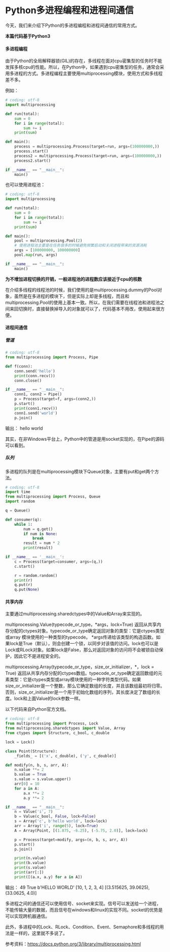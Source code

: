 # Python多进程编程和进程间通信

今天，我们来介绍下Python的多进程编程和进程间通信的常用方式。

**本篇代码基于Python3**

#### 多进程编程

由于Python的全局解释器锁(GIL)的存在，多线程在面对cpu密集型的任务时不能发挥多核cpu的性能。所以，在Python中，如果遇到cpu密集型的任务，通常会采用多进程的方式。多进程编程主要使用multiprocessing模块，使用方式和多线程差不多。

例如：

```python
# coding: utf-8
import multiprocessing

def run(total):
    sum = 0
    for i in range(total):
        sum += i
    print(sum)

def main():
    process = multiprocessing.Process(target=run, args=(100000000,))
    process.start()
    process2 = multiprocessing.Process(target=run, args=(100000000,))
    process2.start()

if __name__ == "__main__":
    main()
```

也可以使用进程池：

```python
# coding: utf-8
import multiprocessing

def run(total):
    sum = 0
    for i in range(total):
        sum += i
    print(sum)

def main():
    pool = multiprocessing.Pool(2)
    # 使用进程池主要是在任务很多的时候避免频繁启动和关闭进程带来的资源消耗
    args = [100000000, 100000000]
    pool.map(run, args)

if __name__ == "__main__":
    main()
```

**为不增加进程切换的开销，一般进程池的进程数应该接近于cpu的核数**

在介绍多线程的线程池的时候，我们使用的是multiprocessing.dummy的Pool对象，虽然是在多进程的模块下，但是实际上却是多线程，而且和multiprocessing.Pool的使用上基本一致。所以，在我们需要在线程池和进程池之间来回切换时，直接替换掉导入的对象就可以了，代码基本不用改，使用起来很方便。

#### 进程间通信

##### 管道

```python
# coding: utf-8
from multiprocessing import Process, Pipe

def f(conn):
    conn.send('hello')
    print(conn.recv())
    conn.close()

if __name__ == "__main__":
    conn1, conn2 = Pipe()
    p = Process(target=f, args=(conn2,))
    p.start()
    print(conn1.recv())
    conn1.send('world')
    p.join()
```

输出：
hello
world

其实，在非Windows平台上，Python中的管道是用socket实现的，在Pipe的源码可以看到。

##### 队列

多进程的队列是在multiprocessing模块下Queue对象，主要有put和get两个方法。

```python
# coding: utf-8
import time
from multiprocessing import Process, Queue
import random

q = Queue()

def consumer(q):
    while 1:
        num = q.get()
        if num is None:
            break
        result = num * 2
        print(result)

if __name__ == '__main__':
    c = Process(target=consumer, args=(q,))
    c.start()

    r = random.random()
    print(r)
    q.put(r)
    q.put(None)
```

#### 共享内存

主要通过multiprocessing.sharedctypes中的Value和Array来实现的。

multiprocessing.Value(typecode_or_type，\*args，lock=True)
返回从共享内存分配的ctypes对象。typecode_or_type确定返回对象的类型：它是ctypes类型或array 模块使用的一种类型的typecode。 \*args传递给该类型的构造函数。如果lock是True（默认），则会创建一个锁，以同步对该值的访问。lock也可以是Lock或RLock对象。如果lock是False，那么对返回对象的访问将不会被锁自动保护，因此它不是进程安全的。


multiprocessing.Array(typecode_or_type，size_or_initializer，\*，lock = True)
返回从共享内存分配的ctypes数组。typecode_or_type确定返回数组的元素类型：它是ctypes类型或array模块使用的一种字符类型代码。如果size_or_initializer是一个整数，那么它确定数组的长度，并且该数组最初将归零。否则，size_or_initializer是一个用于初始化数组的序列，其长度决定了数组的长度。lock和上面Value的lock参数一样。

以下代码来自Python官方文档。

```python
# coding: utf-8
from multiprocessing import Process, Lock
from multiprocessing.sharedctypes import Value, Array
from ctypes import Structure, c_bool, c_double

lock = Lock()

class Point(Structure):
    _fields_ = [('x', c_double), ('y', c_double)]

def modify(n, b, s, arr, A):
    n.value **= 2
    b.value = True
    s.value = s.value.upper()
    arr[0] = 10
    for a in A:
        a.x **= 2
        a.y **= 2

if __name__ == "__main__":
    n = Value('i', 7)
    b = Value(c_bool, False, lock=False)
    s = Array('c', b'hello world', lock=lock)
    arr = Array('i', range(5), lock=True)
    A = Array(Point, [(1.875, -6.25), (-5.75, 2.0)], lock=lock)

    p = Process(target=modify, args=(n, b, s, arr, A))
    p.start()
    p.join()

    print(n.value)
    print(b.value)
    print(s.value)
    print(arr[:])
    print([(a.x, a.y) for a in A])

```

输出：
49
True
b'HELLO WORLD'
[10, 1, 2, 3, 4]
[(3.515625, 39.0625), (33.0625, 4.0)]

多进程之间的通信还可以使用信号、socket来实现。信号可以发送给一个进程，不能传输大量的数据，而且信号在windows和linux的实现不同。socket的优势是可以实现跨机器通信。

此外，多进程中的Lock、RLock、Condition、Event、Semaphore和多线程的用法是一样的，这里就不多说了。

参考资料：https://docs.python.org/3/library/multiprocessing.html

